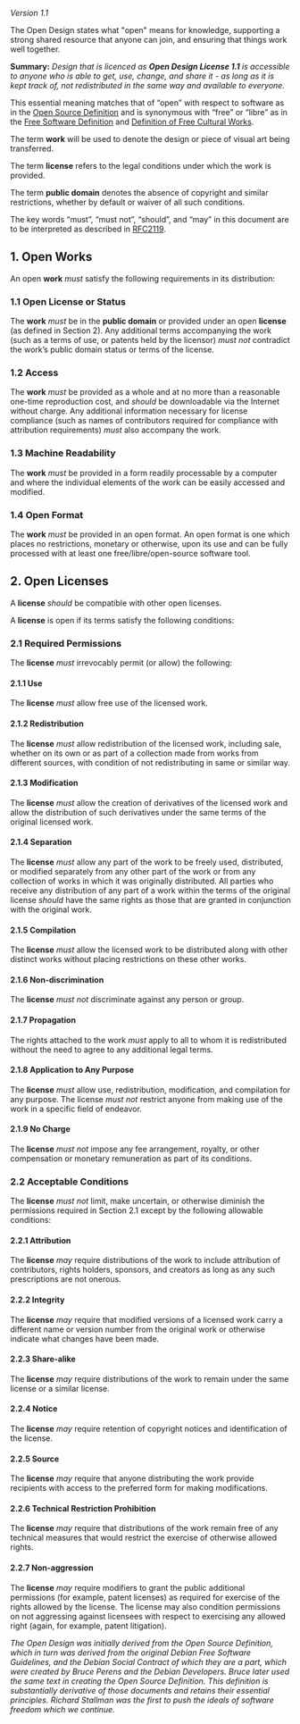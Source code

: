 _Version 1.1_

The Open Design states what "open" means for knowledge, supporting a strong shared resource that anyone can join, and ensuring that things work well together.

**Summary:** _Design that is licenced as **Open Design License 1.1** is accessible to anyone who is able to get, use, change, and share it - as long as it is kept track of, not redistributed in the same way and available to everyone._

This essential meaning matches that of “open” with respect to software as in the [Open Source Definition](https://en.wikipedia.org/wiki/The_Open_Source_Definition) and is synonymous with “free” or “libre” as in the [Free Software Definition](https://en.wikipedia.org/wiki/The_Free_Software_Definition) and [Definition of Free Cultural Works](https://en.wikipedia.org/wiki/Definition_of_Free_Cultural_Works).

The term **work** will be used to denote the design or piece of visual art being transferred.

The term **license** refers to the legal conditions under which the work is provided.

The term **public domain** denotes the absence of copyright and similar restrictions, whether by default or waiver of all such conditions.

The key words “must”, “must not”, “should”, and “may” in this document are to be interpreted as described in [RFC2119](https://tools.ietf.org/html/rfc2119).

1\. Open Works
--------------

An open **work** _must_ satisfy the following requirements in its distribution:

### 1.1 Open License or Status

The **work** _must_ be in the **public domain** or provided under an open **license** (as defined in Section 2). Any additional terms accompanying the work (such as a terms of use, or patents held by the licensor) _must not_ contradict the work’s public domain status or terms of the license.

### 1.2 Access

The **work** _must_ be provided as a whole and at no more than a reasonable one-time reproduction cost, and _should_ be downloadable via the Internet without charge. Any additional information necessary for license compliance (such as names of contributors required for compliance with attribution requirements) _must_ also accompany the work.

### 1.3 Machine Readability

The **work** _must_ be provided in a form readily processable by a computer and where the individual elements of the work can be easily accessed and modified.

### 1.4 Open Format

The **work** _must_ be provided in an open format. An open format is one which places no restrictions, monetary or otherwise, upon its use and can be fully processed with at least one free/libre/open-source software tool.

2\. Open Licenses
-----------------

A **license** _should_ be compatible with other open licenses.

A **license** is open if its terms satisfy the following conditions:

### 2.1 Required Permissions

The **license** _must_ irrevocably permit (or allow) the following:

#### 2.1.1 Use

The **license** _must_ allow free use of the licensed work.

#### 2.1.2 Redistribution

The **license** _must_ allow redistribution of the licensed work, including sale, whether on its own or as part of a collection made from works from different sources, with condition of not redistributing in same or similar way.

#### 2.1.3 Modification

The **license** _must_ allow the creation of derivatives of the licensed work and allow the distribution of such derivatives under the same terms of the original licensed work.

#### 2.1.4 Separation

The **license** _must_ allow any part of the work to be freely used, distributed, or modified separately from any other part of the work or from any collection of works in which it was originally distributed. All parties who receive any distribution of any part of a work within the terms of the original license _should_ have the same rights as those that are granted in conjunction with the original work.

#### 2.1.5 Compilation

The **license** _must_ allow the licensed work to be distributed along with other distinct works without placing restrictions on these other works.

#### 2.1.6 Non-discrimination

The **license** _must not_ discriminate against any person or group.

#### 2.1.7 Propagation

The rights attached to the work _must_ apply to all to whom it is redistributed without the need to agree to any additional legal terms.

#### 2.1.8 Application to Any Purpose

The **license** _must_ allow use, redistribution, modification, and compilation for any purpose. The license _must not_ restrict anyone from making use of the work in a specific field of endeavor.

#### 2.1.9 No Charge

The **license** _must not_ impose any fee arrangement, royalty, or other compensation or monetary remuneration as part of its conditions.

### 2.2 Acceptable Conditions

The **license** _must not_ limit, make uncertain, or otherwise diminish the permissions required in Section 2.1 except by the following allowable conditions:

#### 2.2.1 Attribution

The **license** _may_ require distributions of the work to include attribution of contributors, rights holders, sponsors, and creators as long as any such prescriptions are not onerous.

#### 2.2.2 Integrity

The **license** _may_ require that modified versions of a licensed work carry a different name or version number from the original work or otherwise indicate what changes have been made.

#### 2.2.3 Share-alike

The **license** _may_ require distributions of the work to remain under the same license or a similar license.

#### 2.2.4 Notice

The **license** _may_ require retention of copyright notices and identification of the license.

#### 2.2.5 Source

The **license** _may_ require that anyone distributing the work provide recipients with access to the preferred form for making modifications.

#### 2.2.6 Technical Restriction Prohibition

The **license** _may_ require that distributions of the work remain free of any technical measures that would restrict the exercise of otherwise allowed rights.

#### 2.2.7 Non-aggression

The **license** _may_ require modifiers to grant the public additional permissions (for example, patent licenses) as required for exercise of the rights allowed by the license. The license may also condition permissions on not aggressing against licensees with respect to exercising any allowed right (again, for example, patent litigation).

_The Open Design was initially derived from the Open Source Definition, which in turn was derived from the original Debian Free Software Guidelines, and the Debian Social Contract of which they are a part, which were created by Bruce Perens and the Debian Developers. Bruce later used the same text in creating the Open Source Definition. This definition is substantially derivative of those documents and retains their essential principles. Richard Stallman was the first to push the ideals of software freedom which we continue._
